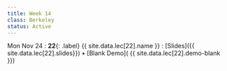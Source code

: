 ```yaml
---
title: Week 14
class: Berkeley
status: Active
---
```


Mon Nov 24
: **22**{: .label} {{ site.data.lec[22].name }} 
    : [Slides]({{ site.data.lec[22].slides}})
      &#8226; [Blank Demo]( {{ site.data.lec[22].demo-blank }})
